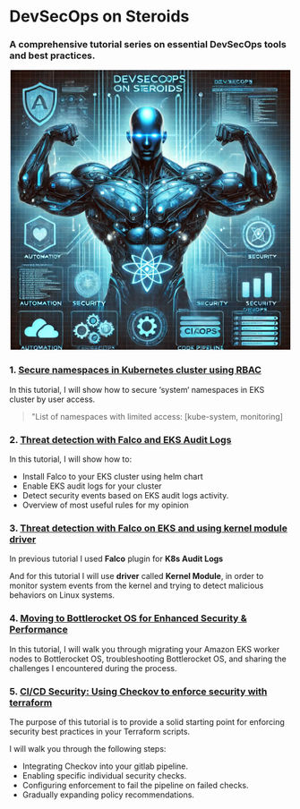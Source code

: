 # DevSecOps on Steroids

### A comprehensive tutorial series on essential DevSecOps tools and best practices.
<p align="center">
  <img src="images/devsecops-steroids.png" width="500"/>
</p>

### 1. [Secure namespaces in Kubernetes cluster using RBAC](secure-ns-k8s-rbac.md)

In this tutorial, I will show how to secure ‘system‘ namespaces in EKS cluster by user access.

> "List of namespaces with limited access: [kube-system, monitoring]


### 2. [Threat detection with Falco and EKS Audit Logs](falco-k8s-audit-logs.md)

In this tutorial, I will show how to:

* Install Falco to your EKS cluster using helm chart
* Enable EKS audit logs for your cluster
* Detect security events based on EKS audit logs activity.
* Overview of most useful rules for my opinion

### 3. [Threat detection with Falco on EKS and using kernel module driver](falco-syscalls.md)

In previous tutorial I used **Falco** plugin for **K8s Audit Logs**

And for this tutorial I will use **driver** called **Kernel Module**, in order to monitor system events from the kernel and trying to detect malicious behaviors on Linux systems.

### 4. [Moving to Bottlerocket OS for Enhanced Security & Performance](bottlerocket-os.md)

In this tutorial, I will walk you through migrating your Amazon EKS worker nodes to Bottlerocket OS, troubleshooting Bottlerocket OS, and sharing the challenges I encountered during the process.

### 5. [CI/CD Security: Using Checkov to enforce security with terraform](checkov-ci.md)

The purpose of this tutorial is to provide a solid starting point for enforcing security best practices in your Terraform scripts.

I will walk you through the following steps:
* Integrating Checkov into your gitlab pipeline.
* Enabling specific individual security checks.
* Configuring enforcement to fail the pipeline on failed checks.
* Gradually expanding policy recommendations.
